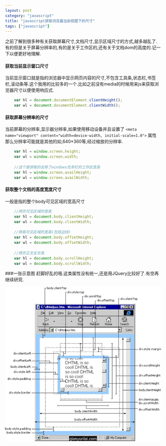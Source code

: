 ```yaml
---
layout: post
category: "javascript"
title: "javascript获取浏览器当前视图下的尺寸"
tags: ["javascript"]
---
```

之前了解到很多种有关获取屏幕尺寸,文档尺寸,显示区域尺寸的方式,越多越乱了.有的但是关于屏幕分辨率的,有的是关于工作区的,还有关于文档dom的高度的.记一下以便更好地理解.

#### 获取当前显示窗口尺寸
当前显示窗口就是指的浏览器中显示网页内容的尺寸,不包含工具条,状态栏,书签栏,滚动条等.这个我用的比较多的一个.比如之前没有media的时候用来js来获取浏览器尺寸以便使用响应式.

```javascript
	var hl = document.documentElement.clientHeight();
	var wl = document.documentElement.clientWidth();
```

#### 获取屏幕分辨率的尺寸
当前屏幕的分辨率,显示器分辨率,如果使用移动设备并且设置了 `<meta name="viewport" content="width=device-width, initial-scale=1.0">` 属性那么分辨率可能就是其他的如,640*360等,经过缩放的分辨率.

```javascript
	var hl = window.screen.height;
	var wl = window.screen.width;

	//这个是获取的去除了windows任务栏的工作区宽高
	var hl = window.screen.availHeight;
	var wl = window.screen.availWidth;
```

#### 获取整个文档的高度宽度尺寸
一般是指的整个body可见区域的宽高尺寸	

```javascript
	//网页可见区域的宽高
	var hl = document.body.clientHeight;
	var wl = document.body.clientWidth;

	//网易可见区域的宽高(包括边线)
	var hl = document.body.offsetHeight;
	var wl = document.body.offsetWidth;

	//网页正文全文高
	var hl = document.body.scrollHeight;
	var wl = document.body.scrollWidth;
```


###一张示意图
赶脚好乱的哦.这类属性没有统一,还是用JQuery比较好了.有空再继续研究.

![javascript获取浏览器当前视图下的尺寸](/images/o_client-offset-scroll.jpg "javascript获取浏览器当前视图下的尺寸")